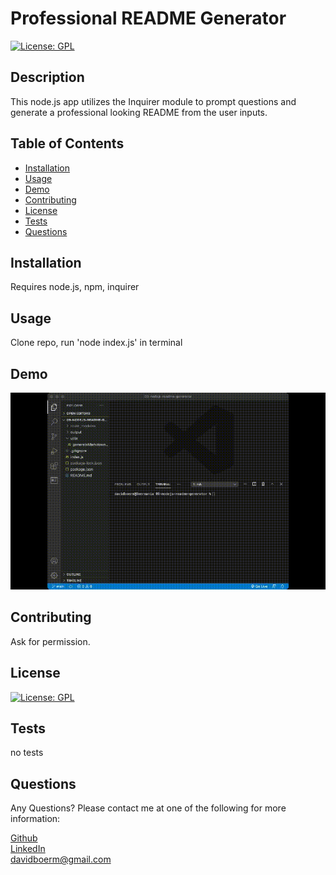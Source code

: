 # Professional README Generator

[![License: GPL](https://img.shields.io/badge/License-GPL-blue)](https://www.gnu.org/licenses/licenses.html)

## Description
  This node.js app utilizes the Inquirer module to prompt questions and generate a professional looking README from the user inputs.
## Table of Contents
- [Installation](#installation)
- [Usage](#usage)
- [Demo](#demo)
- [Contributing](#contributing)
- [License](#license)
- [Tests](#test)
- [Questions](#questions)
## Installation
  Requires node.js, npm, inquirer
## Usage
  Clone repo, run 'node index.js' in terminal
## Demo
![README generator demo gif](./images/readme-gen-demo.gif)
## Contributing
  Ask for permission.

## License
[![License: GPL](https://img.shields.io/badge/License-GPL-blue)](https://www.gnu.org/licenses/licenses.html)

## Tests
  no tests
## Questions
  Any Questions? Please contact me at one of the following for more information:

  [Github](https://github.com/davidboerm)  
  [LinkedIn](https://www.linkedin.com/in/davidboerm/)  
  [davidboerm@gmail.com](mailto:davidboerm@gmail.com)
